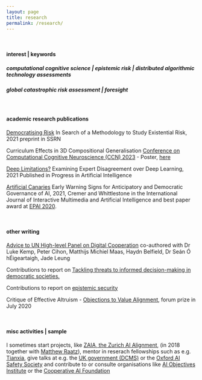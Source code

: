 ```yaml
---
layout: page
title: research
permalink: /research/
---
```

&nbsp;

#### interest | keywords 

##### computational cognitive science  | epistemic risk | distributed algorithmic technology assessments 

##### global catastrophic risk assessment | foresight 

&nbsp;

#### academic research publications

[Democratising Risk](https://papers.ssrn.com/sol3/papers.cfm?abstract_id=3995225) In Search of a Methodology to Study Existential Risk, 2021 preprint in SSRN

Curriculum Effects in 3D Compositional Generalisation [Conference on Computational Cognitive Neuroscience (CCN) 2023](https://2023.ccneuro.org/program.php) - Poster, [here](https://github.com/summerfieldlab/CCN_2023_posters/blob/5661bc27f9421638bec6fb6d37271fadab9c8b82/Cremer_Poster_CCN_23_print.pdf)

[Deep Limitations?](https://link.springer.com/article/10.1007/s13748-021-00239-1) Examining Expert Disagreement over Deep Learning, 2021 Published in Progress in Artificial Intelligence

[Artificial Canaries](https://www.ijimai.org/journal/sites/default/files/2021-02/ijimai_6_5_10.pdf) Early Warning Signs for Anticipatory and Democratic Governance of AI, 2021, Cremer and Whittlestone in the International Journal of Interactive Multimedia and Artificial Intelligence and best paper award at [EPAI 2020](https://dmip.webs.upv.es/EPAI2020/).

&nbsp;

#### other writing 

[Advice to UN High-level Panel on Digital Cooperation](https://www.cser.ac.uk/news/advice-un-high-level-panel-digital-cooperation/) co-authored with Dr Luke Kemp, Peter Cihon, Matthijs Michiel Maas, Haydn Belfield, Dr Seán Ó hÉigeartaigh, Jade Leung 

Contributions to report on [Tackling threats to informed decision-making in democratic societies.](https://www.turing.ac.uk/research/publications/tackling-threats-informed-decision-making-democratic-societies)

Contributions to report on [epistemic security](https://www.turing.ac.uk/sites/default/files/2020-10/epistemic-security-report_final.pdf)

Critique of Effective Altruism - [Objections to Value Alignment](https://forum.effectivealtruism.org/posts/DxfpGi9hwvwLCf5iQ/objections-to-value-alignment-between-effective-altruists), forum prize in July 2020

&nbsp;

#### misc activities | sample 

I sometimes start projects, like [ZAIA, the Zurich AI Alignment](https://www.zurich-ai-alignment.com/discussion-group), (in 2018 together with [Matthew Raatz](http://amid.fish/)), mentor in reserach fellowships such as e.g. [Tianxia](https://www.tian-xia.com/), give talks at e.g. the [UK government (DCMS)](https://www.gov.uk/guidance/a-guide-to-the-online-safety-bill) or the [Oxford AI Safety Society](https://twitter.com/OxfordAI/status/1521139105127669761?s=20) and contribute to or consulte organisations like [AI Objectives Institute](https://ai.objectives.institute/blog/ai-and-the-transformation-of-capitalism) or the [Cooperative AI Foundation](https://www.cooperativeai.com/)


